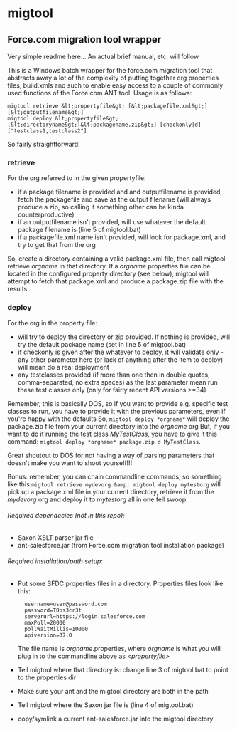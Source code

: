 # migtool #
## Force.com migration tool wrapper ##

Very simple readme here... An actual brief manual, etc. will follow

This is a Windows batch wrapper for the force.com migration tool that abstracts away a lot of the complexity of putting together org properties files, build.xmls and such to enable easy access to a couple of commonly used functions of the Force.com ANT tool.
Usage is as follows:


	migtool retrieve &lt;propertyfile&gt; [&lt;packagefile.xml&gt;] [&lt;outputfilename&gt;]
	migtool deploy &lt;propertyfile&gt; [&lt;directoryname&gt;|&lt;packagename.zip&gt;] [checkonly|d] ["testclass1,testclass2"]

So fairly straightforward:

### retrieve ###

For the org referred to in the given propertyfile: 

* if a package filename is provided and and outputfilename is provided, fetch the packagefile and save as the output filename (will always produce a zip, so calling it something other can be kinda counterproductive)
* if an outputfilename isn't provided, will use whatever the default package filename is (line 5 of migtool.bat)
* if a packagefile.xml name isn't provided, will look for package.xml, and try to get that from the org

So, create a directory containing a valid package.xml file, then call migtool retrieve *orgname* in that directory. If a *orgname*.properties file can be located in the configured property directory (see below), migtool will attempt to fetch that package.xml and produce a package.zip file with the results.

### deploy ###

For the org in the property file:

* will try to deploy the directory or zip provided. If nothing is provided, will try the default package name (set in line 5 of migtool.bat)
* if checkonly is given after the whatever to deploy, it will validate only - any other parameter here (or lack of anything after the item to deploy) will mean do a real deployment
* any testclasses provided (if more than one then in double quotes, comma-separated, no extra spaces) as the last parameter mean run these test classes only (only for fairly recent API versions >=34)

Remember, this is basically DOS, so if you want to provide e.g. specific test classes to run, you have to provide it with the previous parameters, even if you're happy with the defaults
So,	`migtool deploy *orgname*`
will deploy the package.zip file from your current directory into the *orgname* org
But, if you want to do it running the test class *MyTestClass*, you have to give it this command: `migtool deploy *orgname* package.zip d MyTestClass`.

Great shoutout to DOS for not having a way of parsing parameters that doesn't make you want to shoot yourself!!! 

Bonus: remember, you can chain commandline commands, so something like this:`migtool retrieve mydevorg &amp; migtool deploy mytestorg` will pick up a package.xml file in your current directory, retrieve it from the *mydevorg* org and deploy it to *mytestorg* all in one fell swoop.



###### Required dependecies (not in this repo): 
* Saxon XSLT parser jar file
* ant-salesforce.jar (from Force.com migration tool installation package)

###### Required installation/path setup:
* Put some SFDC properties files in a directory. Properties files look like this:

		username=user@password.com
		password=T0ps3cr3t
		serverurl=https://login.salesforce.com
		maxPoll=20000
		pollWaitMillis=10000
		apiversion=37.0

	The file name is *orgname*.properties, where *orgname* is what you will plug in to the commandline above as *&lt;propertyfile&gt;*
* Tell migtool where that directory is: change line 3 of migtool.bat to point to the properties dir
* Make sure your ant and the migtool directory are both in the path
* Tell migtool where the Saxon jar file is (line 4 of migtool.bat)
* copy/symlink a current ant-salesforce.jar into the migtool directory 